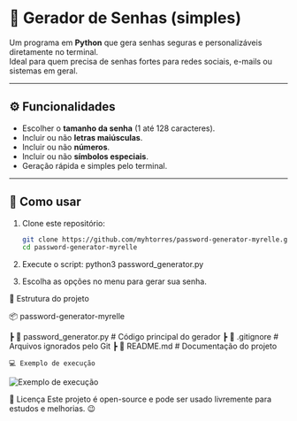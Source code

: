 # 🔐 Gerador de Senhas (simples)

Um programa em **Python** que gera senhas seguras e personalizáveis diretamente no terminal.  
Ideal para quem precisa de senhas fortes para redes sociais, e-mails ou sistemas em geral.  

---

## ⚙️ Funcionalidades
- Escolher o **tamanho da senha** (1 até 128 caracteres).  
- Incluir ou não **letras maiúsculas**.  
- Incluir ou não **números**.  
- Incluir ou não **símbolos especiais**.  
- Geração rápida e simples pelo terminal.  

---

## 🚀 Como usar

1. Clone este repositório:
   ```bash
   git clone https://github.com/myhtorres/password-generator-myrelle.git
   cd password-generator-myrelle

2. Execute o script:
   python3 password_generator.py

3. Escolha as opções no menu para gerar sua senha.

📂 Estrutura do projeto

📦 password-generator-myrelle

 ┣ 📜 password_generator.py   # Código principal do gerador
 ┣ 📜 .gitignore              # Arquivos ignorados pelo Git
 ┣ 📜 README.md               # Documentação do projeto


    💻 Exemplo de execução

![Exemplo de execução](print.png)

📝 Licença
Este projeto é open-source e pode ser usado livremente para estudos e melhorias. 😉


